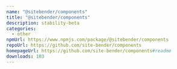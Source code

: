 ```yaml
---
name: "@sitebender/components"
title: "@sitebender/components"
description: stability-beta
categories:
  - other
npmUrl: https://www.npmjs.com/package/@sitebender/components
repoUrl: https://github.com/site-bender/components
homepageUrl: https://github.com/site-bender/components#readme
downloads: 103
---
```

